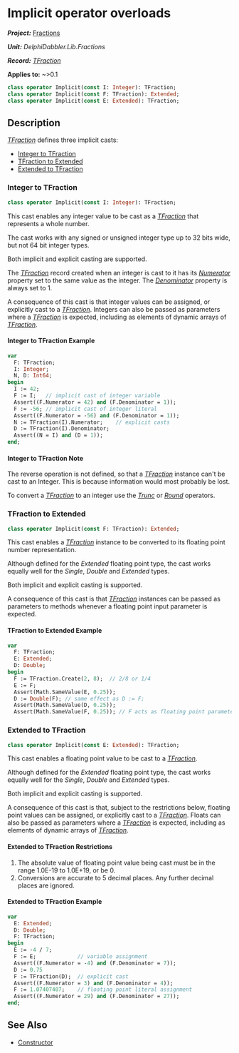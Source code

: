 # Implicit operator overloads

***Project:*** [Fractions](../API.md)

***Unit:*** _DelphiDabbler.Lib.Fractions_

***Record:*** [_TFraction_](./TFraction.md)

**Applies to:** ~>0.1

```pascal
class operator Implicit(const I: Integer): TFraction;
class operator Implicit(const F: TFraction): Extended;
class operator Implicit(const E: Extended): TFraction;
```

## Description

[_TFraction_](./TFraction.md) defines three implicit casts:

* [Integer to TFraction](#integer-to-tfraction)
* [TFraction to Extended](#tfraction-to-extended)
* [Extended to TFraction](#extended-to-tfraction)

### Integer to TFraction

```pascal
class operator Implicit(const I: Integer): TFraction;
```

This cast enables any integer value to be cast as a [_TFraction_](./TFraction.md) that represents a whole number.

The cast works with any signed or unsigned integer type up to 32 bits wide, but not 64 bit integer types.

Both implicit and explicit casting are supported.

The [_TFraction_](./TFraction.md) record created when an integer is cast to it has its [_Numerator_](./TFraction-Numerator.md) property set to the same value as the integer. The [_Denominator_](./TFraction-Denominator.md) property is always set to 1.

A consequence of this cast is that integer values can be assigned, or explicitly cast to a [_TFraction_](./TFraction.md). Integers can also be passed as parameters where a [_TFraction_](./TFraction.md) is expected, including as elements of dynamic arrays of [_TFraction_](./TFraction.md).

#### Integer to TFraction Example

```pascal
var
  F: TFraction;
  I: Integer;
  N, D: Int64;
begin
  I := 42;
  F := I;   // implicit cast of integer variable
  Assert((F.Numerator = 42) and (F.Denominator = 1));
  F := -56; // implicit cast of integer literal
  Assert((F.Numerator = -56) and (F.Denominator = 1));
  N := TFraction(I).Numerator;    // explicit casts
  D := TFraction(I).Denominator;
  Assert((N = I) and (D = 1));
end;
```

#### Integer to TFraction Note

The reverse operation is not defined, so that a [_TFraction_](./TFraction.md) instance can't be cast to an Integer. This is because information would most probably be lost.

To convert a [_TFraction_](./TFraction.md) to an integer use the [_Trunc_](./TFraction-Trunc.md) or [_Round_](./TFraction-Round.md) operators.

### TFraction to Extended

```pascal
class operator Implicit(const F: TFraction): Extended;
```

This cast enables a [_TFraction_](./TFraction.md) instance to be converted to its floating point number representation.

Although defined for the _Extended_ floating point type, the cast works equally well for the _Single_, _Double_ and _Extended_ types.

Both implicit and explicit casting is supported.

A consequence of this cast is that [_TFraction_](./TFraction.md) instances can be passed as parameters to methods whenever a floating point input parameter is expected.

#### TFraction to Extended Example

```pascal
var
  F: TFraction;
  E: Extended;
  D: Double;
begin
  F := TFraction.Create(2, 8);  // 2/8 or 1/4
  E := F;
  Assert(Math.SameValue(E, 0.25));
  D := Double(F); // same effect as D := F;
  Assert(Math.SameValue(D, 0.25));
  Assert(Math.SameValue(F, 0.25)); // F acts as floating point parameter
```

### Extended to TFraction

```pascal
class operator Implicit(const E: Extended): TFraction;
```

This cast enables a floating point value to be cast to a [_TFraction_](./TFraction.md).

Although defined for the _Extended_ floating point type, the cast works equally well for the _Single_, _Double_ and _Extended_ types.

Both implicit and explicit casting is supported.

A consequence of this cast is that, subject to the restrictions below, floating point values can be assigned, or explicitly cast to a [_TFraction_](./TFraction.md). Floats can also be passed as parameters where a [_TFraction_](./TFraction.md) is expected, including as elements of dynamic arrays of [_TFraction_](./TFraction.md).

#### Extended to TFraction Restrictions

1. The absolute value of floating point value being cast must be in the range 1.0E-19 to 1.0E+19, or be 0.
2. Conversions are accurate to 5 decimal places. Any further decimal places are ignored.

#### Extended to TFraction Example

```pascal
var
  E: Extended;
  D: Double;
  F: TFraction;
begin
  E := -4 / 7;
  F := E;             // variable assignment
  Assert((F.Numerator = -4) and (F.Denominator = 7));
  D := 0.75
  F := TFraction(D);  // explicit cast
  Assert((F.Numerator = 3) and (F.Denominator = 4));
  F := 1.07407407;    // floating point literal assignment
  Assert((F.Numerator = 29) and (F.Denominator = 27));
end;
```

## See Also

* [Constructor](./TFraction-Create.md)
